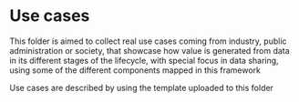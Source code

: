 # Use cases

This folder is aimed to collect real use cases coming from industry, public administration or society, that showcase how value is generated from data in its different stages of the lifecycle, with special focus in data sharing, using some of the different components mapped in this framework

Use cases are described by using the template uploaded to this folder
